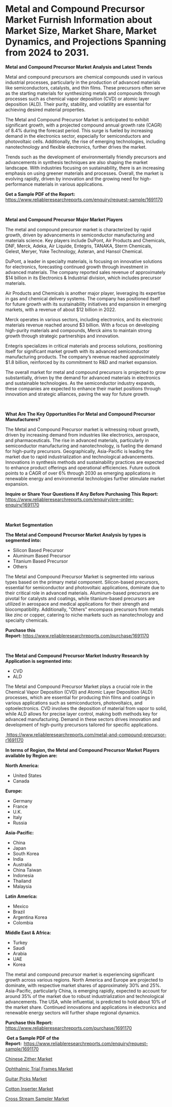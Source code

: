 <p><h1>Metal and Compound Precursor Market Furnish Information about Market Size, Market Share, Market Dynamics, and Projections Spanning from 2024 to 2031.</h1></p><p><strong>Metal and Compound Precursor Market Analysis and Latest Trends</strong></p>
<p><p>Metal and compound precursors are chemical compounds used in various industrial processes, particularly in the production of advanced materials like semiconductors, catalysts, and thin films. These precursors often serve as the starting materials for synthesizing metals and compounds through processes such as chemical vapor deposition (CVD) or atomic layer deposition (ALD). Their purity, stability, and volatility are essential for achieving desired material properties.</p><p>The Metal and Compound Precursor Market is anticipated to exhibit significant growth, with a projected compound annual growth rate (CAGR) of 8.4% during the forecast period. This surge is fueled by increasing demand in the electronics sector, especially for semiconductors and photovoltaic cells. Additionally, the rise of emerging technologies, including nanotechnology and flexible electronics, further drives the market. </p><p>Trends such as the development of environmentally friendly precursors and advancements in synthesis techniques are also shaping the market landscape. With industries focusing on sustainability, there is an increasing emphasis on using greener materials and processes. Overall, the market is evolving rapidly, driven by innovation and the growing need for high-performance materials in various applications.</p></p>
<p><strong>Get a Sample PDF of the Report:&nbsp;</strong> <a href="https://www.reliableresearchreports.com/enquiry/request-sample/1691170?utm_campaign=16&utm_medium=2&utm_source=Github&utm_content=ia&utm_term=19102024&utm_id=metal-and-compound-precursor">https://www.reliableresearchreports.com/enquiry/request-sample/1691170</a></p>
<p>&nbsp;</p>
<p><strong>Metal and Compound Precursor Major Market Players</strong></p>
<p><p>The metal and compound precursor market is characterized by rapid growth, driven by advancements in semiconductor manufacturing and materials science. Key players include DuPont, Air Products and Chemicals, DNF, Merck, Adeka, Air Liquide, Entegris, TANAKA, Sterm Chemicals, Gelest, Meryer, Yoke Technology, Asteran, and Hansol Chemical.</p><p>DuPont, a leader in specialty materials, is focusing on innovative solutions for electronics, forecasting continued growth through investment in advanced materials. The company reported sales revenue of approximately $14 billion in its Electronics & Industrial division, which includes precursor materials.</p><p>Air Products and Chemicals is another major player, leveraging its expertise in gas and chemical delivery systems. The company has positioned itself for future growth with its sustainability initiatives and expansion in emerging markets, with a revenue of about $12 billion in 2022.</p><p>Merck operates in various sectors, including electronics, and its electronic materials revenue reached around $3 billion. With a focus on developing high-purity materials and compounds, Merck aims to maintain strong growth through strategic partnerships and innovation.</p><p>Entegris specializes in critical materials and process solutions, positioning itself for significant market growth with its advanced semiconductor manufacturing products. The company’s revenue reached approximately $1.8 billion, reinforced by its commitment to R&D and market expansion.</p><p>The overall market for metal and compound precursors is projected to grow substantially, driven by the demand for advanced materials in electronics and sustainable technologies. As the semiconductor industry expands, these companies are expected to enhance their market positions through innovation and strategic alliances, paving the way for future growth.</p></p>
<p>&nbsp;</p>
<p><strong>What Are The Key Opportunities For Metal and Compound Precursor Manufacturers?</strong></p>
<p><p>The Metal and Compound Precursor market is witnessing robust growth, driven by increasing demand from industries like electronics, aerospace, and pharmaceuticals. The rise in advanced materials, particularly in semiconductor manufacturing and nanotechnology, is fueling the demand for high-purity precursors. Geographically, Asia-Pacific is leading the market due to rapid industrialization and technological advancements. Innovations in synthesis methods and sustainability practices are expected to enhance product offerings and operational efficiencies. Future outlook points to a CAGR of over 6% through 2030 as emerging applications in renewable energy and environmental technologies further stimulate market expansion.</p></p>
<p><strong>Inquire or Share Your Questions If Any Before Purchasing This Report:</strong> <a href="https://www.reliableresearchreports.com/enquiry/pre-order-enquiry/1691170?utm_campaign=16&utm_medium=2&utm_source=Github&utm_content=ia&utm_term=19102024&utm_id=metal-and-compound-precursor">https://www.reliableresearchreports.com/enquiry/pre-order-enquiry/1691170</a></p>
<p>&nbsp;</p>
<p><strong>Market Segmentation</strong></p>
<p><strong>The Metal and Compound Precursor Market Analysis by types is segmented into:</strong></p>
<p><ul><li>Silicon Based Precursor</li><li>Aluminum Based Precursor</li><li>Titanium Based Precursor</li><li>Others</li></ul></p>
<p><p>The Metal and Compound Precursor Market is segmented into various types based on the primary metal component. Silicon-based precursors, essential for semiconductor and photovoltaic applications, dominate due to their critical role in advanced materials. Aluminum-based precursors are pivotal for catalysts and coatings, while titanium-based precursors are utilized in aerospace and medical applications for their strength and biocompatibility. Additionally, "Others" encompass precursors from metals like zinc or copper, catering to niche markets such as nanotechnology and specialty chemicals.</p></p>
<p><strong>Purchase this Report:&nbsp;</strong><a href="https://www.reliableresearchreports.com/purchase/1691170?utm_campaign=16&utm_medium=2&utm_source=Github&utm_content=ia&utm_term=19102024&utm_id=metal-and-compound-precursor">https://www.reliableresearchreports.com/purchase/1691170</a></p>
<p>&nbsp;</p>
<p><strong>The Metal and Compound Precursor Market Industry Research by Application is segmented into:</strong></p>
<p><ul><li>CVD</li><li>ALD</li></ul></p>
<p><p>The Metal and Compound Precursor Market plays a crucial role in the Chemical Vapor Deposition (CVD) and Atomic Layer Deposition (ALD) processes, which are essential for producing thin films and coatings in various applications such as semiconductors, photovoltaics, and optoelectronics. CVD involves the deposition of material from vapor to solid, while ALD allows for precise layer control, making both methods key for advanced manufacturing. Demand in these sectors drives innovation and development of high-purity precursors tailored for specific applications.</p></p>
<p><a href="https://www.reliableresearchreports.com/metal-and-compound-precursor-r1691170?utm_campaign=16&utm_medium=2&utm_source=Github&utm_content=ia&utm_term=19102024&utm_id=metal-and-compound-precursor">&nbsp;https://www.reliableresearchreports.com/metal-and-compound-precursor-r1691170</a></p>
<p><strong>In terms of Region, the Metal and Compound Precursor Market Players available by Region are:</strong></p>
<p>
    <p> <strong> North America: </strong>
        <ul>
            <li>United States</li>
            <li>Canada</li>
        </ul>
        </p> 
    <p> <strong> Europe: </strong>
        <ul>
            <li>Germany</li>
            <li>France</li>
            <li>U.K.</li>
            <li>Italy</li>
            <li>Russia</li>
        </ul>
        </p> 
    <p> <strong> Asia-Pacific: </strong>
        <ul>
            <li>China</li>
            <li>Japan</li>
            <li>South Korea</li>
            <li>India</li>
            <li>Australia</li>
            <li>China Taiwan</li>
            <li>Indonesia</li>
            <li>Thailand</li>
            <li>Malaysia</li>
        </ul>
        </p> 
    <p> <strong> Latin America: </strong>
        <ul>
            <li>Mexico</li>
            <li>Brazil</li>
            <li>Argentina Korea</li>
            <li>Colombia</li>
        </ul>
        </p> 
    <p> <strong> Middle East & Africa: </strong>
        <ul>
            <li>Turkey</li>
            <li>Saudi</li>
            <li>Arabia</li>
            <li>UAE</li>
            <li>Korea</li>
        </ul>
    </p>
    </p>
<p><p>The metal and compound precursor market is experiencing significant growth across various regions. North America and Europe are projected to dominate, with respective market shares of approximately 30% and 25%. Asia-Pacific, particularly China, is emerging rapidly, expected to account for around 35% of the market due to robust industrialization and technological advancements. The USA, while influential, is predicted to hold about 10% of the market share. Continued innovations and applications in electronics and renewable energy sectors will further shape regional dynamics.</p></p>
<p><strong>Purchase this Report: </strong><a href="https://www.reliableresearchreports.com/purchase/1691170?utm_campaign=16&utm_medium=2&utm_source=Github&utm_content=ia&utm_term=19102024&utm_id=metal-and-compound-precursor">https://www.reliableresearchreports.com/purchase/1691170</a></p>
<p>&nbsp;<strong>Get a Sample PDF of the Report:&nbsp;&nbsp;</strong><a href="https://www.reliableresearchreports.com/enquiry/request-sample/1691170?utm_campaign=16&utm_medium=2&utm_source=Github&utm_content=ia&utm_term=19102024&utm_id=metal-and-compound-precursor">https://www.reliableresearchreports.com/enquiry/request-sample/1691170</a></p>
<p><strong></strong></p>
<p><p><a href="https://github.com/cecilahoi7/Market-Research-Report-List-1/blob/main/chinese-zither-market.md?utm_campaign=16&utm_medium=2&utm_source=Github&utm_content=ia&utm_term=19102024&utm_id=metal-and-compound-precursor">Chinese Zither Market</a></p><p><a href="https://www.linkedin.com/pulse/pulse-ophthalmic-trial-frames-rhythms-change-market-lpwue?utm_campaign=16&utm_medium=2&utm_source=Github&utm_content=ia&utm_term=19102024&utm_id=metal-and-compound-precursor">Ophthalmic Trial Frames Market</a></p><p><a href="https://github.com/boringzqthorperec/Market-Research-Report-List-1/blob/main/guitar-picks-market.md?utm_campaign=16&utm_medium=2&utm_source=Github&utm_content=ia&utm_term=19102024&utm_id=metal-and-compound-precursor">Guitar Picks Market</a></p><p><a href="https://issuu.com/reportprime-2/docs/cotton-inserter-market-size-2030.pp_b3d9c41d868168?utm_campaign=16&utm_medium=2&utm_source=Github&utm_content=ia&utm_term=19102024&utm_id=metal-and-compound-precursor">Cotton Inserter Market</a></p><p><a href="https://issuu.com/reportprime-2/docs/cross-stream-sampler-market-size-20_24d1a0a33d4c1d?utm_campaign=16&utm_medium=2&utm_source=Github&utm_content=ia&utm_term=19102024&utm_id=metal-and-compound-precursor">Cross Stream Sampler Market</a></p></p>